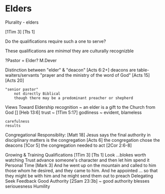 # Elders


Plurality - elders


[1Tim 3]
[Tts 1]

Do the qualifications require such a one to serve?

These qualifications are _minimal_
	they are culturally recognizble


?Pastor = Elder?
	M.Dever

Distinction between "elder" & "deacon"
	[Acts 6:2+]
		deacons are table-waiters/servants
		"prayer and the ministry of the word of God"
	[Acts 15]
	[Acts 20]

	"senior pastor"
		not directly Biblical
		though there may be a predominant preacher or shepherd


Views Toward Eldership
	recognition ~ an elder is a gift to the Church from God
		[]
		[Heb 13:6]
	trust ~ 
		[1Tim 5:17]
	godliness ~ evident, blameless

	carefulness
	results


Congregational Responsiblity:
	[Matt 18]
		Jesus says the final authority in disciplinary matters is the congregation
	[Acts 6]
		the congregation chose the deacons
	[1Cor 5]
		the congregation needed to act
	[2Cor 2:6-8]


Growing & Training
	Qualifications
		[1Tim 3]
		[Tts 1]
	Look
		...blokes worth watching
	Trust
		advance someone's character and then let him spend it
	Personal Time
		[Mark 3]
			And he went up on the mountain and called to him those whom he desired,
			and they came to him.
			And he appointed ...
			so that they might be with him 
			and he might send them out to preach
	Delegating
	Seek Feedback
	Good Authority
		[2Sam 23:3b] ~ good authority blesses
		seriouesness
	Humility
